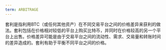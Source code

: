 ```yaml
---
term: ARBITRAGE
---
```


套利是指利用BTC（或任何其他资产）在不同交易平台之间的价格差异来获利的做法。套利包括在价格相对较低的平台上购买比特币，并同时在价格较高的另一个平台上出售。价格差异可能是由于交易平台之间的流动性、需求、交易量和转账时间的差异造成的。套利有助于平衡不同平台之间的价格。